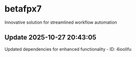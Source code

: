 # betafpx7
Innovative solution for streamlined workflow automation

## Update 2025-10-27 20:43:05
Updated dependencies for enhanced functionality - ID: 4ioolifu

